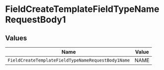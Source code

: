 # FieldCreateTemplateFieldTypeNameRequestBody1


## Values

| Name                                               | Value                                              |
| -------------------------------------------------- | -------------------------------------------------- |
| `FieldCreateTemplateFieldTypeNameRequestBody1Name` | NAME                                               |